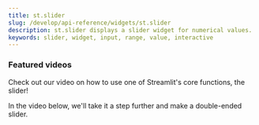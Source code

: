 ```yaml
---
title: st.slider
slug: /develop/api-reference/widgets/st.slider
description: st.slider displays a slider widget for numerical values.
keywords: slider, widget, input, range, value, interactive
---
```


<Autofunction function="streamlit.slider" />

### Featured videos

Check out our video on how to use one of Streamlit's core functions, the slider!
<YouTube videoId="tzAdd-MuWPw" />

In the video below, we'll take it a step further and make a double-ended slider.
<YouTube videoId="sCvdt79asrE" />
